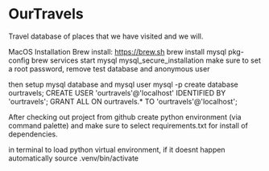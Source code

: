 # OurTravels
Travel database of places that we have visited and we will.

MacOS Installation
Brew install: https://brew.sh
brew install mysql pkg-config
brew services start mysql
mysql_secure_installation
make sure to set a root password, remove test database and anonymous user

then setup mysql database and mysql user
mysql -p
create database ourtravels;
CREATE USER 'ourtravels'@'localhost' IDENTIFIED BY 'ourtravels';
GRANT ALL ON ourtravels.* TO 'ourtravels'@'localhost';

After checking out project from github
create python environment (via command palette) and make sure to select requirements.txt for install of dependencies.

in terminal to load python virtual environment, if it doesnt happen automatically
source .venv/bin/activate
